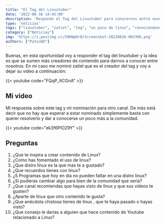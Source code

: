 ```yaml
---
title: "El Tag del Linuxtuber"
date: '2022-08-16 14:45:00'
description: 'Respondo el Tag del Linuxtuber para conocernos entre nosotros y claramente todos los creadores de contenido estan invitados'
type: 'noticias'
tags: ["linuxtuber", "zatiel", "tag", "un poco de linux", "conociendonos", "video", "youtube", "el tag de linuxtuber", "linuxero", "linuxnauta", "conociendonos" ]
category: ["Noticias"]
img: 'https://i.postimg.cc/59KWpDrB/Screenshot-20220816-083306.png'
authors: ["PatoJAD"]
---
```


Buenas, en esta oportunidad voy a responder el tag del linuxtuber y la idea es que se sumen más creadores de contenido para darnos a conocer entre nosotros. En mi caso me nominó zatiel que es el creador del tag y voy a dejar su video a continuación:

{{< youtube code="FQqP_ItCGnA" >}}

## Mi video

Mi respuesta sobre este tag y mi nominación para otro canal. De más está decir que no hay que esperar a estar nominado simplemente basta con querer resolverlo y dar a conocerse un poco más a la comunidad.

{{< youtube code="ek3f6PlOZ9Y" >}}

## Preguntas 

1. ¿Que te inspira a crear contenido de Linux?
2. ¿Como has fomentado el uso de linux?
3. ¿Que distro linux es la que mas te a gustado?
4. ¿Que recuerdos tienes con linux?
5. ¿5 Programas que hoy en día no pueden faltar en una distro linux?
6. ¿Si pudieras cambiar algo para bien de la comunidad que seria?
7. ¿Que canal recomiendas que hayas visto de linux y que sus videos te gusten? 
8. ¿Aparte de linux que otro contenido te gusta? 
9. ¿Que anécdota chistosa tienes de linux , que te haya pasado o hayas visto? 
10. ¿Que consejo le darías a alguien que hace contenido de Youtube relacionado a Linux?